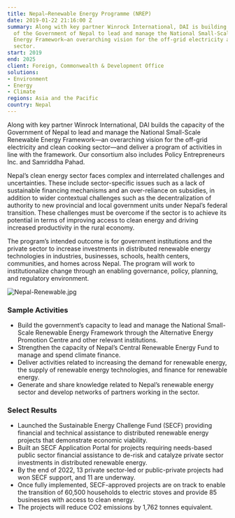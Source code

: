 ```yaml
---
title: Nepal—Renewable Energy Programme (NREP)
date: 2019-01-22 21:16:00 Z
summary: Along with key partner Winrock International, DAI is building the capacity
  of the Government of Nepal to lead and manage the National Small-Scale Renewable
  Energy Framework—an overarching vision for the off-grid electricity and clean cooking
  sector.
start: 2019
end: 2025
client: Foreign, Commonwealth & Development Office
solutions:
- Environment
- Energy
- Climate
regions: Asia and the Pacific
country: Nepal
---
```


Along with key partner Winrock International, DAI builds the capacity of the Government of Nepal to lead and manage the National Small-Scale Renewable Energy Framework—an overarching vision for the off-grid electricity and clean cooking sector—and deliver a program of activities in line with the framework. Our consortium also includes Policy Entrepreneurs Inc. and Samriddha Pahad.

Nepal’s clean energy sector faces complex and interrelated challenges and uncertainties. These include sector-specific issues such as a lack of sustainable financing mechanisms and an over-reliance on subsidies, in addition to wider contextual challenges such as the decentralization of authority to new provincial and local government units under Nepal’s federal transition. These challenges must be overcome if the sector is to achieve its potential in terms of improving access to clean energy and driving increased productivity in the rural economy.

The program’s intended outcome is for government institutions and the private sector to increase investments in distributed renewable energy technologies in industries, businesses, schools, health centers, communities, and homes across Nepal. The program will work to institutionalize change through an enabling governance, policy, planning, and regulatory environment.  

![Nepal-Renewable.jpg](/uploads/Nepal-Renewable.jpg "Photo by Rob Goodier/Engineering for Change")

### Sample Activities 

* Build the government’s capacity to lead and manage the National Small-Scale Renewable Energy Framework through the Alternative Energy Promotion Centre and other relevant institutions.
* Strengthen the capacity of Nepal’s Central Renewable Energy Fund to manage and spend climate finance.
* Deliver activities related to increasing the demand for renewable energy, the supply of renewable energy technologies, and finance for renewable energy.
* Generate and share knowledge related to Nepal’s renewable energy sector and develop networks of partners working in the sector.

### Select Results

* Launched the Sustainable Energy Challenge Fund (SECF) providing financial and technical assistance to distributed renewable energy projects that demonstrate economic viability. 
* Built an SECF Application Portal for projects requiring needs-based public sector financial assistance to de-risk and catalyze private sector investments in distributed renewable energy.
* By the end of 2022, 13 private sector-led or public-private projects had won SECF support, and 11 are underway.
* Once fully implemented, SECF-approved projects are on track to enable the transition of 60,500 households to electric stoves and provide 85 businesses with access to clean energy. 
* The projects will reduce CO2 emissions by 1,762 tonnes equivalent.  

